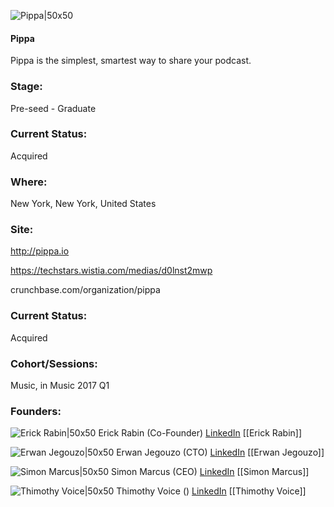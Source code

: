 

![Pippa|50x50](https://apimg.techstars.com/connect/images/image_files/592498de9c66a91c7200000d/original/Pippa_Logo_Favicon.png)

#### Pippa
Pippa is the simplest, smartest way to share your podcast.

### Stage: 
Pre-seed - Graduate 

### Current Status: 
Acquired

### Where:
New York, New York, United States

### Site:
http://pippa.io

https://techstars.wistia.com/medias/d0lnst2mwp

crunchbase.com/organization/pippa

### Current Status: 
Acquired

### Cohort/Sessions: 
Music, in Music 2017 Q1

### Founders: 

![Erick Rabin|50x50](https://apimg.techstars.com/connect/images/image_files/5d39a3a034a60d13b30004ba/original/8C5813AE-90C3-4C50-A1E5-DDE3E76B08A0.png) Erick Rabin (Co-Founder) [LinkedIn](https://linkedin.com/in/erick-rabin-472a9921) [[Erick Rabin]]

![Erwan Jegouzo|50x50](https://apimg.techstars.com/connect/images/image_files/58940e24c9aec767f3000058/original/ErwanColor.jpg) Erwan Jegouzo (CTO) [LinkedIn](https://linkedin.com/in/ejegouzo) [[Erwan Jegouzo]]

![Simon Marcus|50x50](https://apimg.techstars.com/connect/images/image_files/58940e43c9aec767f3000059/original/SimonColor.jpg) Simon Marcus (CEO) [LinkedIn](https://linkedin.com/in/simonmarcus) [[Simon Marcus]]

![Thimothy Voice|50x50]() Thimothy Voice () [LinkedIn](https://linkedin.com/in/timothy-voice-366464183) [[Thimothy Voice]]


